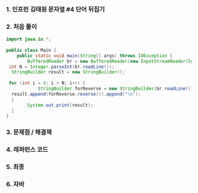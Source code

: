 ### 1. 인프런 김태원 문자열 #4 단어 뒤집기

### 2. 처음 풀이

``` java
import java.io.*;  
  
public class Main {  
    public static void main(String[] args) throws IOException {  
        BufferedReader br = new BufferedReader(new InputStreamReader(System.in));  
 int N = Integer.parseInt(br.readLine());  
  StringBuilder result = new StringBuilder();  
  
 for (int i = 0; i < N; i++) {  
            StringBuilder forReverse = new StringBuilder(br.readLine());  
  result.append(forReverse.reverse()).append("\n");  
  }  
        System.out.print(result);  
  }  
}
```

### 3. 문제점 / 해결책

### 4. 레퍼런스 코드

### 5. 최종

### 6. 자바

<!--stackedit_data:
eyJoaXN0b3J5IjpbLTE4MzQxMTI3NDBdfQ==
-->
